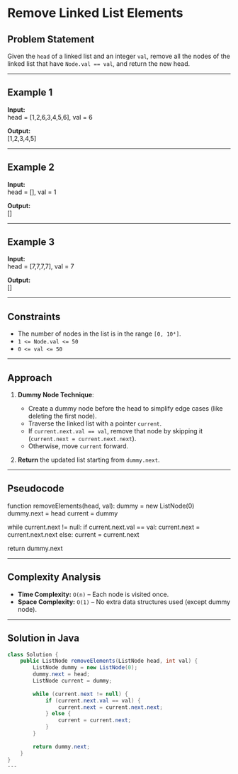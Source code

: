 # Remove Linked List Elements  

## Problem Statement  
Given the `head` of a linked list and an integer `val`, remove all the nodes of the linked list that have `Node.val == val`, and return the new head.  

---

## Example 1  
**Input:**  
head = [1,2,6,3,4,5,6], val = 6


**Output:**  
[1,2,3,4,5]



---

## Example 2  
**Input:**  
head = [], val = 1


**Output:**  
[]



---

## Example 3  
**Input:**  
head = [7,7,7,7], val = 7


**Output:**  
[]



---

## Constraints  
- The number of nodes in the list is in the range `[0, 10⁴]`.  
- `1 <= Node.val <= 50`  
- `0 <= val <= 50`  

---

## Approach  

1. **Dummy Node Technique**:  
   - Create a dummy node before the head to simplify edge cases (like deleting the first node).  
   - Traverse the linked list with a pointer `current`.  
   - If `current.next.val == val`, remove that node by skipping it (`current.next = current.next.next`).  
   - Otherwise, move `current` forward.  

2. **Return** the updated list starting from `dummy.next`.  

---

## Pseudocode  
function removeElements(head, val):
dummy = new ListNode(0)
dummy.next = head
current = dummy


while current.next != null:
    if current.next.val == val:
        current.next = current.next.next
    else:
        current = current.next

return dummy.next

---

## Complexity Analysis  
- **Time Complexity:** `O(n)` – Each node is visited once.  
- **Space Complexity:** `O(1)` – No extra data structures used (except dummy node).  

---

## Solution in Java  
```java
class Solution {
    public ListNode removeElements(ListNode head, int val) {
        ListNode dummy = new ListNode(0);
        dummy.next = head;
        ListNode current = dummy;
        
        while (current.next != null) {
            if (current.next.val == val) {
                current.next = current.next.next;
            } else {
                current = current.next;
            }
        }
        
        return dummy.next;
    }
}
---